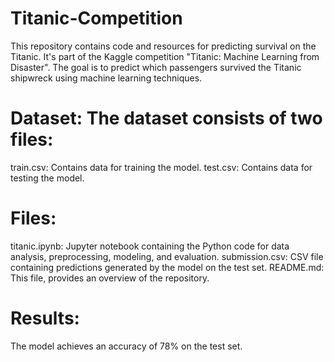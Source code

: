 # Titanic-Competition
This repository contains code and resources for predicting survival on the Titanic. It's part of the Kaggle competition "Titanic: Machine Learning from Disaster". The goal is to predict which passengers survived the Titanic shipwreck using machine learning techniques. 

# Dataset: The dataset consists of two files:
train.csv: Contains data for training the model.
test.csv: Contains data for testing the model.

# Files:
titanic.ipynb: Jupyter notebook containing the Python code for data analysis, preprocessing, modeling, and evaluation.
submission.csv: CSV file containing predictions generated by the model on the test set.
README.md: This file, provides an overview of the repository.

# Results:
The model achieves an accuracy of 78% on the test set.
